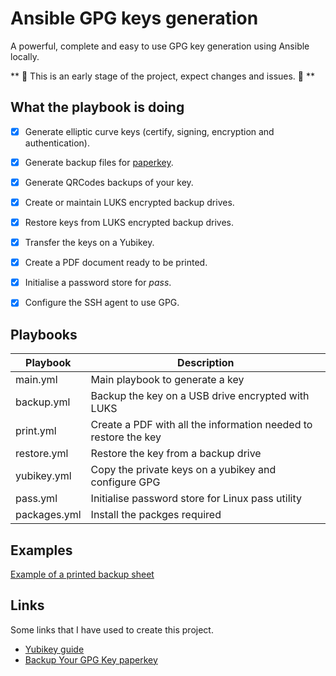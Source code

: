 # Ansible GPG keys generation

A powerful, complete and easy to use GPG key generation using Ansible locally.

** 🚧 This is an early stage of the project, expect changes and issues. 🚧 **


## What the playbook is doing

- [x] Generate elliptic curve keys (certify, signing, encryption and authentication).
- [x] Generate backup files for [paperkey](https://www.jabberwocky.com/software/paperkey/).
- [x] Generate QRCodes backups of your key.
- [x] Create or maintain LUKS encrypted backup drives.
- [x] Restore keys from LUKS encrypted backup drives.
- [x] Transfer the keys on a Yubikey.
- [x] Create a PDF document ready to be printed.
- [x] Initialise a password store for _pass_.
- [x] Configure the SSH agent to use GPG.


## Playbooks

| Playbook     | Description                                                     |
|--------------|-----------------------------------------------------------------|
| main.yml     | Main playbook to generate a key                                 |
| backup.yml   | Backup the key on a USB drive encrypted with LUKS               |
| print.yml    | Create a PDF with all the information needed to restore the key |
| restore.yml  | Restore the key from a backup drive                             |
| yubikey.yml  | Copy the private keys on a yubikey and configure GPG            |
| pass.yml     | Initialise password store for Linux pass utility                |
| packages.yml | Install the packges required                                    |


## Examples

[Example of a printed backup sheet](samples/backup.pdf)


## Links

Some links that I have used to create this project.

- [Yubikey guide](https://github.com/drduh/YubiKey-Guide?tab=readme-ov-file#multiple-hosts)
- [Backup Your GPG Key paperkey](https://www.maketecheasier.com/backup-gpg-key-linux-paperkey/)
